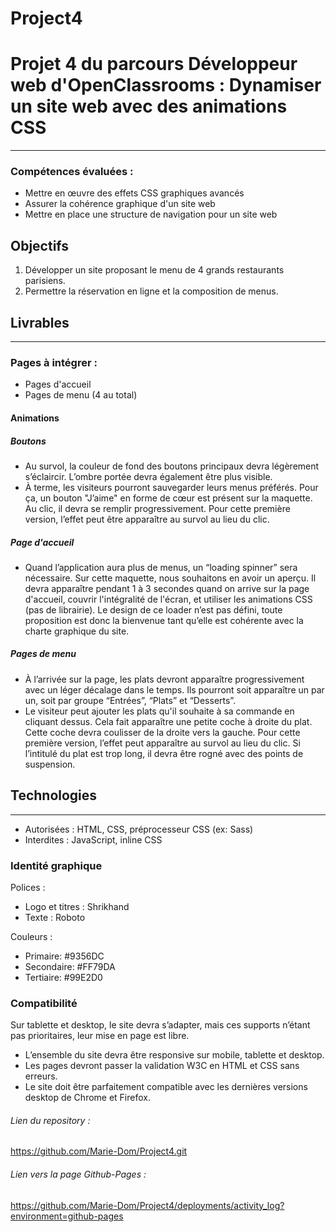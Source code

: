 # Project4

# Projet 4 du parcours Développeur web d'OpenClassrooms : Dynamiser un site web avec des animations CSS

---

### Compétences évaluées :

- Mettre en œuvre des effets CSS graphiques avancés
- Assurer la cohérence graphique d'un site web
- Mettre en place une structure de navigation pour un site web

## Objectifs

1. Développer un site proposant le menu de 4 grands restaurants parisiens.
2. Permettre la réservation en ligne et la composition de menus.

## Livrables

---

### Pages à intégrer :

- Pages d'accueil
- Pages de menu (4 au total)

#### Animations

##### Boutons

- Au survol, la couleur de fond des boutons principaux devra légèrement s’éclaircir. L’ombre portée devra également être plus visible.
- À terme, les visiteurs pourront sauvegarder leurs menus préférés. Pour ça, un bouton "J’aime" en forme de cœur est présent sur la maquette. Au clic, il devra se remplir progressivement. Pour cette première version, l’effet peut être apparaître au survol au lieu du clic.

##### Page d'accueil

- Quand l’application aura plus de menus, un “loading spinner” sera nécessaire. Sur cette maquette, nous souhaitons en avoir un aperçu. Il devra apparaître pendant 1 à 3 secondes quand on arrive sur la page d'accueil, couvrir l'intégralité de l'écran, et utiliser les animations CSS (pas de librairie). Le design de ce loader n’est pas défini, toute proposition est donc la bienvenue tant qu’elle est cohérente avec la charte graphique du site.

##### Pages de menu

- À l’arrivée sur la page, les plats devront apparaître progressivement avec un léger décalage dans le temps. Ils pourront soit apparaître un par un, soit par groupe “Entrées”, “Plats” et “Desserts”.
- Le visiteur peut ajouter les plats qu'il souhaite à sa commande en cliquant dessus. Cela fait apparaître une petite coche à droite du plat. Cette coche devra coulisser de la droite vers la gauche. Pour cette première version, l’effet peut apparaître au survol au lieu du clic. Si l’intitulé du plat est trop long, il devra être rogné avec des points de suspension.

## Technologies

---

- Autorisées : HTML, CSS, préprocesseur CSS (ex: Sass)
- Interdites : JavaScript, inline CSS

### Identité graphique

Polices :

- Logo et titres : Shrikhand
- Texte : Roboto

Couleurs :

- Primaire: #9356DC
- Secondaire: #FF79DA
- Tertiaire: #99E2D0

### Compatibilité

Sur tablette et desktop, le site devra s’adapter, mais ces supports n’étant pas prioritaires, leur mise en page est libre.

- L’ensemble du site devra être responsive sur mobile, tablette et desktop.
- Les pages devront passer la validation W3C en HTML et CSS sans erreurs.
- Le site doit être parfaitement compatible avec les dernières versions desktop de Chrome et Firefox.

###### Lien du repository :

https://github.com/Marie-Dom/Project4.git

###### Lien vers la page Github-Pages :

https://github.com/Marie-Dom/Project4/deployments/activity_log?environment=github-pages
